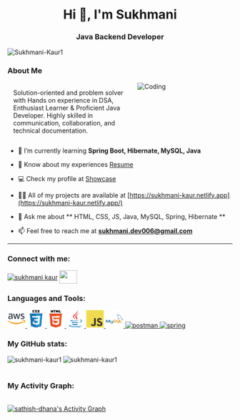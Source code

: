 <h1 align="center">Hi 👋, I'm Sukhmani</h1>
<h3 align="center">Java Backend Developer</h3>
<p align="left"> <img src="https://komarev.com/ghpvc/?username=Sukhmani-Kaur1&label=Profile%20views&color=0e75b6&style=flat" alt="Sukhmani-Kaur1" /> </p>
<h3 align="left">About Me</h3>
<div style="display: flex; justify-content: space-around;" >
 <p align="left" style="width: 50%;">Solution-oriented and problem solver with Hands on experience in DSA, Enthusiast Learner & Proficient Java Developer. Highly skilled in communication, collaboration, and technical documentation.
 </p>
 <img  align="right" alt="Coding" width="200" src="https://mir-s3-cdn-cf.behance.net/project_modules/disp/601014116770475.6068beff4640a.gif">
</div>




- 🌱 I’m currently learning **Spring Boot, Hibernate, MySQL, Java**

- 📄 Know about my experiences [Resume](https://drive.google.com/file/d/1afOpQjB5osRF2zHYUlH-SkX5fv5vnXol/view?usp=sharing)

- 💻 Check my profile at [Showcase](https://www.showwcase.com/sukhmani-kaur)

- 👩‍💻 All of my projects are available at [https://sukhmani-kaur.netlify.app](https://sukhmani-kaur.netlify.app/)

- 💬 Ask me about ** HTML, CSS, JS, Java, MySQL, Spring, Hibernate **

- 📫 Feel free to reach me at **sukhmani.dev006@gmail.com**
<hr>
<h3 align="left">Connect with me:</h3>
<p align="left">
<a href="https://www.linkedin.com/in/sukhmani-kaur-5177a6230" target="blank"><img align="center" src="https://raw.githubusercontent.com/rahuldkjain/github-profile-readme-generator/master/src/images/icons/Social/linked-in-alt.svg" alt="sukhmani kaur" height="30" width="40" /></a>
 <a href="https://twitter.com/SukhmaniKaur01" target="blank" style="margin-right: 20px;"><img align="center" src="https://raw.githubusercontent.com/rahuldkjain/github-profile-readme-generator/master/src/images/icons/Social/twitter.svg" alt="" height="30" width="40" /></a>
</p>

<h3 align="left">Languages and Tools:</h3>
<p align="left"> <a href="https://aws.amazon.com" target="_blank" rel="noreferrer"> <img src="https://raw.githubusercontent.com/devicons/devicon/master/icons/amazonwebservices/amazonwebservices-original-wordmark.svg" alt="aws" width="40" height="40"/> </a> <a href="https://www.w3schools.com/css/" target="_blank" rel="noreferrer"> <img src="https://raw.githubusercontent.com/devicons/devicon/master/icons/css3/css3-original-wordmark.svg" alt="css3" width="40" height="40"/> </a> <a href="https://www.w3.org/html/" target="_blank" rel="noreferrer"> <img src="https://raw.githubusercontent.com/devicons/devicon/master/icons/html5/html5-original-wordmark.svg" alt="html5" width="40" height="40"/> </a> <a href="https://www.java.com" target="_blank" rel="noreferrer"> <img src="https://raw.githubusercontent.com/devicons/devicon/master/icons/java/java-original.svg" alt="java" width="40" height="40"/> </a> <a href="https://developer.mozilla.org/en-US/docs/Web/JavaScript" target="_blank" rel="noreferrer"> <img src="https://raw.githubusercontent.com/devicons/devicon/master/icons/javascript/javascript-original.svg" alt="javascript" width="40" height="40"/> </a> <a href="https://www.mysql.com/" target="_blank" rel="noreferrer"> <img src="https://raw.githubusercontent.com/devicons/devicon/master/icons/mysql/mysql-original-wordmark.svg" alt="mysql" width="40" height="40"/> </a> <a href="https://postman.com" target="_blank" rel="noreferrer"> <img src="https://www.vectorlogo.zone/logos/getpostman/getpostman-icon.svg" alt="postman" width="40" height="40"/> </a> <a href="https://spring.io/" target="_blank" rel="noreferrer"> <img src="https://www.vectorlogo.zone/logos/springio/springio-icon.svg" alt="spring" width="40" height="40"/> </a> </p>
<h3 align="left">My GitHub stats:</h3>
<div display="flex" justify-content:"space-around" ><img width="45%"  src="https://github-readme-stats.vercel.app/api/top-langs?username=sukhmani-kaur1&show_icons=true&locale=en&layout=compact" alt="sukhmani-kaur1" />

<img width="45%"  src="https://github-readme-stats.vercel.app/api?username=sukhmani-kaur1&show_icons=true&locale=en" alt="sukhmani-kaur1" />
</div>

 
<br>
  
 <!--------------------------------------------------------------------------------> 
   <h3>My Activity Graph:</h3>
  <br/>
   <a href="https://github.com/Sukhmani-Kaur1"><img alt="sathish-dhana's Activity Graph" src="https://activity-graph.herokuapp.com/graph?username=Sukhmani-Kaur1&custom_title=Sukhmani's%20Contribution%20Graph&theme=react-dark" /></a>
  <br/>
